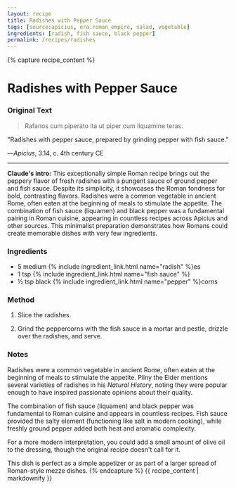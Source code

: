```yaml
---
layout: recipe
title: Radishes with Pepper Sauce
tags: [source:apicius, era:roman_empire, salad, vegetable]
ingredients: [radish, fish sauce, black pepper]
permalink: /recipes/radishes
---
```


{% capture recipe_content %}
# Radishes with Pepper Sauce

### Original Text
> Rafanos cum piperato ita ut piper cum liquamine teras.

"Radishes with pepper sauce, prepared by grinding pepper with fish sauce."

—*Apicius*, 3.14, c. 4th century CE

___

**Claude's intro:** This exceptionally simple Roman recipe brings out the peppery flavor of fresh radishes with a pungent sauce of ground pepper and fish sauce. Despite its simplicity, it showcases the Roman fondness for bold, contrasting flavors. Radishes were a common vegetable in ancient Rome, often eaten at the beginning of meals to stimulate the appetite. The combination of fish sauce (liquamen) and black pepper was a fundamental pairing in Roman cuisine, appearing in countless recipes across Apicius and other sources. This minimalist preparation demonstrates how Romans could create memorable dishes with very few ingredients.

### Ingredients
- 5 medium {% include ingredient_link.html name="radish" %}es  
- 1 tsp {% include ingredient_link.html name="fish sauce" %}  
- ½ tsp black {% include ingredient_link.html name="pepper" %}corns

### Method
1. Slice the radishes.

2. Grind the peppercorns with the fish sauce in a mortar and pestle, drizzle over the radishes, and serve.

### Notes
Radishes were a common vegetable in ancient Rome, often eaten at the beginning of meals to stimulate the appetite. Pliny the Elder mentions several varieties of radishes in his *Natural History*, noting they were popular enough to have inspired passionate opinions about their quality.

The combination of fish sauce (liquamen) and black pepper was fundamental to Roman cuisine and appears in countless recipes. Fish sauce provided the salty element (functioning like salt in modern cooking), while freshly ground pepper added both heat and aromatic complexity.

For a more modern interpretation, you could add a small amount of olive oil to the dressing, though the original recipe doesn't call for it.

This dish is perfect as a simple appetizer or as part of a larger spread of Roman-style mezze dishes.
{% endcapture %}
{{ recipe_content | markdownify }}